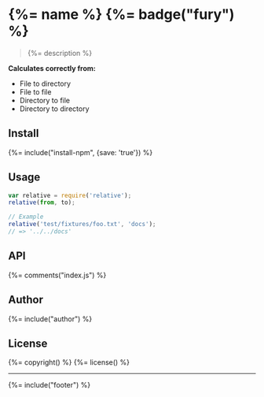 # {%= name %} {%= badge("fury") %}

> {%= description %}

**Calculates correctly from:**

* File to directory
* File to file
* Directory to file
* Directory to directory


## Install
{%= include("install-npm", {save: 'true'}) %}

## Usage

```js
var relative = require('relative');
relative(from, to);

// Example
relative('test/fixtures/foo.txt', 'docs');
// => '../../docs'
```

## API
{%= comments("index.js") %}

## Author
{%= include("author") %}

## License
{%= copyright() %}
{%= license() %}

***

{%= include("footer") %}